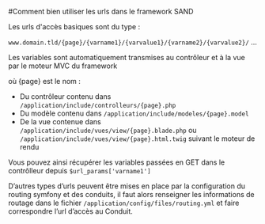 #Comment bien utiliser les urls dans le framework SAND

Les urls d'accès basiques sont du type :

 `www.domain.tld/{page}/{varname1}/{varvalue1}/{varname2}/{varvalue2}/` ...

Les variables sont automatiquement transmises au contrôleur et à la vue par le moteur MVC du framework

où {page} est le nom :

-   Du contrôleur contenu dans `/application/include/controlleurs/{page}.php`
-   Du modèle contenu dans `/application/include/modeles/{page}.model`
-   De la vue contenue dans `/application/include/vues/view/{page}.blade.php` ou `/application/include/vues/view/{page}.html.twig` suivant le moteur de rendu

Vous pouvez ainsi récupérer les variables passées en GET dans le contrôlleur depuis `$url_params['varname1']`

D’autres types d’urls peuvent être mises en place par la configuration du routing symfony et des conduits, il faut alors renseigner les informations de routage dans le fichier `/application/config/files/routing.yml` et faire correspondre l’url d’accès au Conduit.
